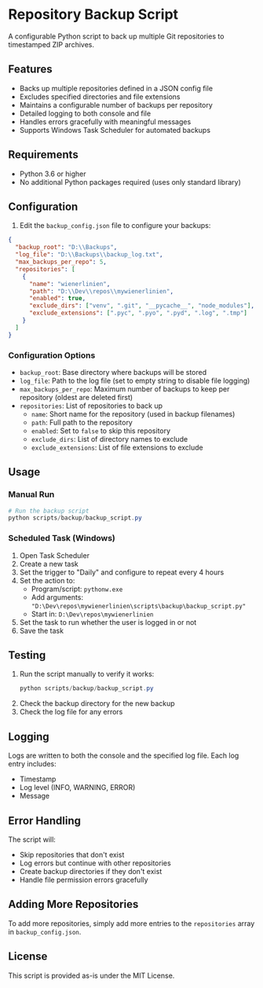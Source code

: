 # Repository Backup Script

A configurable Python script to back up multiple Git repositories to timestamped ZIP archives.

## Features

- Backs up multiple repositories defined in a JSON config file
- Excludes specified directories and file extensions
- Maintains a configurable number of backups per repository
- Detailed logging to both console and file
- Handles errors gracefully with meaningful messages
- Supports Windows Task Scheduler for automated backups

## Requirements

- Python 3.6 or higher
- No additional Python packages required (uses only standard library)

## Configuration

1. Edit the `backup_config.json` file to configure your backups:

```json
{
  "backup_root": "D:\\Backups",
  "log_file": "D:\\Backups\\backup_log.txt",
  "max_backups_per_repo": 5,
  "repositories": [
    {
      "name": "wienerlinien",
      "path": "D:\\Dev\\repos\\mywienerlinien",
      "enabled": true,
      "exclude_dirs": ["venv", ".git", "__pycache__", "node_modules"],
      "exclude_extensions": [".pyc", ".pyo", ".pyd", ".log", ".tmp"]
    }
  ]
}
```

### Configuration Options

- `backup_root`: Base directory where backups will be stored
- `log_file`: Path to the log file (set to empty string to disable file logging)
- `max_backups_per_repo`: Maximum number of backups to keep per repository (oldest are deleted first)
- `repositories`: List of repositories to back up
  - `name`: Short name for the repository (used in backup filenames)
  - `path`: Full path to the repository
  - `enabled`: Set to `false` to skip this repository
  - `exclude_dirs`: List of directory names to exclude
  - `exclude_extensions`: List of file extensions to exclude

## Usage

### Manual Run

```powershell
# Run the backup script
python scripts/backup/backup_script.py
```

### Scheduled Task (Windows)

1. Open Task Scheduler
2. Create a new task
3. Set the trigger to "Daily" and configure to repeat every 4 hours
4. Set the action to:
   - Program/script: `pythonw.exe`
   - Add arguments: `"D:\Dev\repos\mywienerlinien\scripts\backup\backup_script.py"`
   - Start in: `D:\Dev\repos\mywienerlinien`
5. Set the task to run whether the user is logged in or not
6. Save the task

## Testing

1. Run the script manually to verify it works:
   ```powershell
   python scripts/backup/backup_script.py
   ```
2. Check the backup directory for the new backup
3. Check the log file for any errors

## Logging

Logs are written to both the console and the specified log file. Each log entry includes:
- Timestamp
- Log level (INFO, WARNING, ERROR)
- Message

## Error Handling

The script will:
- Skip repositories that don't exist
- Log errors but continue with other repositories
- Create backup directories if they don't exist
- Handle file permission errors gracefully

## Adding More Repositories

To add more repositories, simply add more entries to the `repositories` array in `backup_config.json`.

## License

This script is provided as-is under the MIT License.
